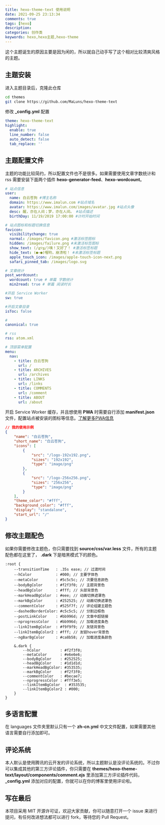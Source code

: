 ```yaml
---
title: hexo-theme-text 使用说明
date: 2021-09-25 23:13:34
comments: true
tags: [hexo]
description: 
categories: 创作类
keywords: hexo,hexo主题,hexo-theme
---
```


这个主题诞生的原因主要是因为闲的，所以就自己动手写了这个相对比较清爽风格的主题。

<!--more -->

## 主题安装

进入主题目录后，克隆此仓库

``` bash
cd themes
git clone https://github.com/MaLuns/hexo-theme-text
```

修改 **_config.yml** 配置
``` yml
theme: hexo-theme-text
highlight:
  enable: true
  line_number: false
  auto_detect: false
  tab_replace: ''
```

## 主题配置文件
主题的功能比较简约，所以配置文件也不是很多。如果需要使用文章字数统计和 rss 需要安装下面两个插件 **hexo-generator-feed**、**hexo-wordcount**。

``` yml
# 站点信息 
user:
  name: 白云苍狗 #博主名称
  domain: https://www.imalun.com #站点域名
  avatar: https://www.imalun.com/images/avatar.jpg #站点头像
  desc: 醒，亦在人间；梦，亦在人间。 #站点描述
  birthDay: 11/19/2019 17:00:00 #计时开始时间

# 站点图标和标题切换信息
favicon:
  visibilitychange: true
  narmal: /images/favicon.png #激活标签图标
  hidden: /images/failure.png #未激活标签图标
  show_text: (/≧▽≦/)咦！又好了！ #激活标签标题
  hide_text: (●—●)喔哟，崩溃啦！ #未激活标签标题
  apple_touch_icon: /images/apple-touch-icon-next.png
  safari_pinned_tab: /images/logo.svg

# 文章统计
post_wordcount:
  wordcount: true # 单篇 字数统计
  min2read: true # 单篇 阅读时长

#开启 Service Worker 
sw: true

#开启文章目录
isToc: false

#
canonical: true

# rss
rss: atom.xml

# 顶部菜单配置
menu:
  nav:
    - title: 白云苍狗
      url: /
    - title: ARCHIVES
      url: /archives
    - title: LINKS
      url: /links
    - title: COMMENTS
      url: /comment
    - title: ABOUT
      url: /about

```
开启 Service Worker 缓存，并且想使用 **PWA** 时需要自行添加 **manifest.json** 文件，配置站点被安装的图标等信息。[了解更多PWA信息](https://developer.mozilla.org/zh-CN/docs/Web/Progressive_web_apps)
``` json
// 我的使用示例
{
    "name": "白云苍狗",
    "short_name": "白云苍狗",
    "icons": [
        {
            "src": "/logo-192x192.png",
            "sizes": "192x192",
            "type": "image/png"
        },
        {
            "src": "/logo-256x256.png",
            "sizes": "256x256",
            "type": "image/png"
        }
    ],
    "theme_color": "#fff",
    "background_color": "#fff",
    "display": "standalone",
    "start_url": "/"
}
```


## 修改主题配色
如果你需要修改主题色，你只需要找到 **source/css/var.less** 文件，所有的主题配色都在这里了， **.dark** 下是暗黑模式下的颜色。
```less
:root {
    --transitionTime   : .35s ease; // 过渡时间
    --hColor           : #000; // 主要字体色
    --metaColor        : #5c5c5c; // 次要信息颜色
    --bodyBgColor      : #f2f3f0; // 主题背景色
    --headBgColor      : #fff; // 头部背景色
    --markHeadBgColor  : #eee; // 动画切换遮罩色
    --markBgColor      : #252525; // 动画切换遮罩色
    --commentColor     : #525f7f; // 评论组建主题色
    --dashedBorderColor: #c5c5c5; // 分割边框色
    --postLinkColor    : #bb996d; // 文章中超链接
    --nprogressColor   : #bb996d; // 加载进度条色
    --linkItemBgColor  : #f9f9f9; // 友链背景色
    --linkItemBgColor2 : #fff; // 友链hover背景色
    --ngBarBgColor     : #ca8b58; // 加载进度条颜色

    &.dark {
        --hColor         : #f2f3f0;
        --metaColor      : #e6e6e6;
        --bodyBgColor    : #252525;
        --headBgColor    : #1d1d1d;
        --markHeadBgColor: #353535;
        --markBgColor    : #f2f3f0;
        --commentColor   : #becae7; 
        --nprogressColor : #fff3e5;
        --linkItemBgColor  : #353535; 
        --linkItemBgColor2 : #000; 
    }
}
```

## 多语言配置
在 languages 文件夹里默认只有一个 **zh-cn.yml** 中文文件配置，如果需要其他语言需要自行添加即可。

## 评论系统
本人默认是使用腾讯的云开发的评论系统，所以主题默认是没评论系统的。不过你可以集成其他的第三方评论插件，你只需要在 **themes/hexo-theme-text/layout/components/comment.ejs** 里添加第三方评论插件代码，**_config.yml** 添加对应的配置，你就可以在你的博客里使用评论啦。

## 写在最后
本项目采用 MIT 开源许可证，欢迎大家贡献，你可以随意打开一个 issue 来进行提问，有任何改进想法都可以进行 fork，等待您的 Pull Request。